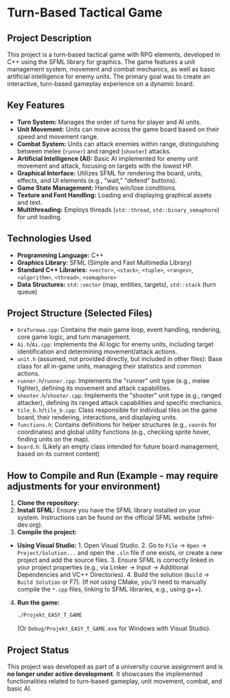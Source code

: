 # Turn-Based Tactical Game

## Project Description
This project is a turn-based tactical game with RPG elements, developed in C++ using the SFML library for graphics. The game features a unit management system, movement and combat mechanics, as well as basic artificial intelligence for enemy units. The primary goal was to create an interactive, turn-based gameplay experience on a dynamic board.

## Key Features
* **Turn System:** Manages the order of turns for player and AI units.
* **Unit Movement:** Units can move across the game board based on their speed and movement range.
* **Combat System:** Units can attack enemies within range, distinguishing between melee (`runner`) and ranged (`shooter`) attacks.
* **Artificial Intelligence (AI):** Basic AI implemented for enemy unit movement and attack, focusing on targets with the lowest HP.
* **Graphical Interface:** Utilizes SFML for rendering the board, units, effects, and UI elements (e.g., "wait," "defend" buttons).
* **Game State Management:** Handles win/lose conditions.
* **Texture and Font Handling:** Loading and displaying graphical assets and text.
* **Multithreading:** Employs threads (`std::thread`, `std::binary_semaphore`) for unit loading.

## Technologies Used
* **Programming Language:** C++
* **Graphics Library:** SFML (Simple and Fast Multimedia Library)
* **Standard C++ Libraries:** `<vector>`, `<stack>`, `<tuple>`, `<ranges>`, `<algorithm>`, `<thread>`, `<semaphore>`
* **Data Structures:** `std::vector` (map, entities, targets), `std::stack` (turn queue)

## Project Structure (Selected Files)
* `GraTurowa.cpp`: Contains the main game loop, event handling, rendering, core game logic, and turn management.
* `Ai.h`/`Ai.cpp`: Implements the AI logic for enemy units, including target identification and determining movement/attack actions.
* `unit.h` (assumed, not provided directly, but included in other files): Base class for all in-game units, managing their statistics and common actions.
* `runner.h`/`runner.cpp`: Implements the "runner" unit type (e.g., melee fighter), defining its movement and attack capabilities.
* `shooter.h`/`shooter.cpp`: Implements the "shooter" unit type (e.g., ranged attacker), defining its ranged attack capabilities and specific mechanics.
* `tile_b.h`/`tile_b.cpp`: Class responsible for individual tiles on the game board, their rendering, interactions, and displaying units.
* `functions.h`: Contains definitions for helper structures (e.g., `coords` for coordinates) and global utility functions (e.g., checking sprite hover, finding units on the map).
* `board.h`: (Likely an empty class intended for future board management, based on its current content)

## How to Compile and Run (Example - may require adjustments for your environment)
1.  **Clone the repository:**
2.  **Install SFML:** Ensure you have the SFML library installed on your system. Instructions can be found on the official SFML website (sfml-dev.org).
3.  **Compile the project:** 
* **Using Visual Studio:**
        1.  Open Visual Studio.
        2.  Go to `File` -> `Open` -> `Project/Solution...` and open the `.sln` file if one exists, or create a new project and add the source files.
        3.  Ensure SFML is correctly linked in your project properties (e.g., via Linker -> Input -> Additional Dependencies and VC++ Directories).
        4.  Build the solution (`Build` -> `Build Solution` or F7).
    (If not using CMake, you'll need to manually compile the `*.cpp` files, linking to SFML libraries, e.g., using g++).
4.  **Run the game:**
    ```bash
    ./Projekt_EASY_T_GAME
    ```
    (Or `Debug/Projekt_EASY_T_GAME.exe` for Windows with Visual Studio).

## Project Status
This project was developed as part of a university course assignment and is **no longer under active development**. It showcases the implemented functionalities related to turn-based gameplay, unit movement, combat, and basic AI.
